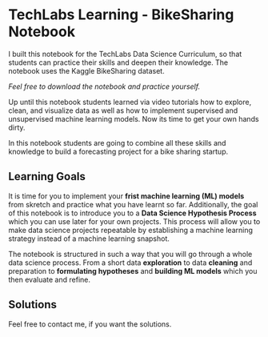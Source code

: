 # TechLabs Learning - BikeSharing Notebook

I built this notebook for the TechLabs Data Science Curriculum, so that students can practice their skills and deepen their knowledge. The notebook uses the Kaggle BikeSharing dataset.

*Feel free to download the notebook and practice yourself.*

Up until this notebook students learned via video tutorials how to explore, clean, and visualize data as well as how to implement supervised and unsupervised machine learning models. Now its time to get your own hands dirty.

In this notebook students are going to combine all these skills and knowledge to build a forecasting project for a bike sharing startup.

## Learning Goals

It is time for you to implement your **frist machine learning (ML) models** from skretch and practice what you have learnt so far. Additionally, the goal of this notebook is to introduce you to a **Data Science Hypothesis Process** which you can use later for your own projects. This process will allow you to make data science projects repeatable by establishing a machine learning strategy instead of a machine learning snapshot.

The notebook is structured in such a way that you will go through a whole data science process. From a short data **exploration** to data **cleaning** and preparation to **formulating hypotheses** and **building ML models** which you then evaluate and refine.

## Solutions
Feel free to contact me, if you want the solutions.